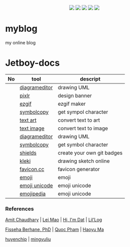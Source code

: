 <p align="center">
  <img src="https://img.shields.io/badge/-HTML5-E34F26?style=flat-square&logo=html5&logoColor=white"/>
  <img src="https://img.shields.io/badge/-CSS3-1572B6?style=flat-square&logo=css3"/>
  <img src="https://img.shields.io/badge/JavaScript-F7DF1E.svg?style=flat-square&logo=javascript&logoColor=white"/>
  <img src="https://img.shields.io/badge/MongoDB-4ea94b.svg?style=flat-square&logo=mongodb&logoColor=white"/>
  <img src="https://img.shields.io/badge/Python-14354C.svg?style=flat-square&logo=python&logoColor=white"/>
</p>

# myblog
my online blog

# Jetboy-docs

|No|tool|descript|
|---|---|---|
||[diagrameditor](https://www.diagrameditor.com/)|drawing UML|
||[pixlr](https://pixlr.com/vn/x/)|design banner|
||[ezgif](https://ezgif.com/maker)|ezgif maker|
||[symbolcopy](https://www.symbolcopy.com/)|get sympol character|
||[text art](https://patorjk.com/software/taag/#p=display&f=Graffiti&t=Type%20Something%20)|convert text to art|
||[text image](https://shields.io/](https://www.text-image.com/))|convert text to image|
||[diagrameditor](https://www.diagrameditor.com/)|drawing UML|
||[symbolcopy](https://www.symbolcopy.com/)|get symbol character|
||[shields](https://shields.io/)|create your own git badges|
||[kleki](https://kleki.com/)|drawing sketch online|
||[favicon.cc](https://www.favicon.cc/)|favicon generator|
||[emoji](https://getemoji.com/)|emoji|
||[emoji unicode](https://unicode.org/emoji/charts/full-emoji-list.html)|emoji unicode|
||[emojipedia](https://emojipedia.org/)|emoji unicode|

### References

[Amit Chaudhary](https://amitness.com/) | [Lei Mao](https://leimao.github.io/) | [Hi, I'm Dat](https://dat-tran.com/) | [ Lil’Log](http://lilianweng.github.io/)

[Fisseha Berhane, PhD](https://datascience-enthusiast.com/DL/dlindex.html) | [Quoc Pham](https://pbcquoc.github.io/) | [Haoyu Ma](https://www.ics.uci.edu/~haoyum3/)

[huyenchip](https://huyenchip.com/) | [mingyuliu](https://mingyuliu.net/)
